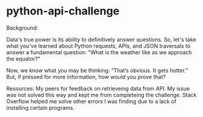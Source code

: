 # python-api-challenge

Background: 

Data's true power is its ability to definitively answer questions. So, let's take what you've learned about Python requests, APIs, and JSON traversals to answer a fundamental question: "What is the weather like as we approach the equator?"

Now, we know what you may be thinking: “That’s obvious. It gets hotter.” But, if pressed for more information, how would you prove that?


Resources: 
My peers for feedback on retrieveing data from API. My issue was not solved this way and kept me from completeing the challenge. Stack Overflow helped me solve other errors I was finding due to a lack of installing certain programs. 
